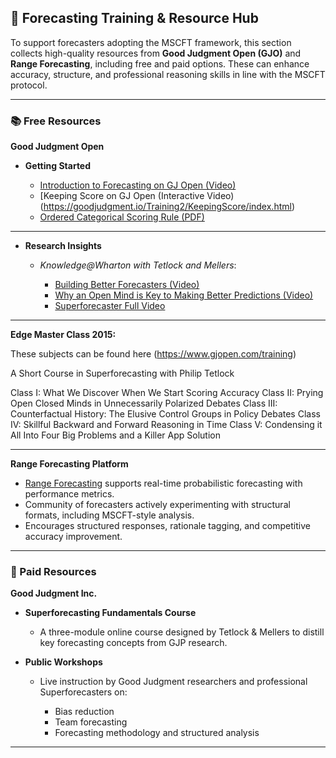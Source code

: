 ## 🧠 Forecasting Training & Resource Hub

To support forecasters adopting the MSCFT framework, 
this section collects high-quality resources from 
**Good Judgment Open (GJO)** and **Range Forecasting**, including free and paid options. 
These can enhance accuracy, structure, and professional reasoning skills in line with the MSCFT protocol.

---

### 📚 Free Resources

**Good Judgment Open**

* **Getting Started**

  * [Introduction to Forecasting on GJ Open (Video)](https://www.youtube.com/watch?v=1SpqQQDoDA4)
  * [Keeping Score on GJ Open (Interactive Video)   (https://goodjudgment.io/Training2/KeepingScore/index.html)
  * [Ordered Categorical Scoring Rule (PDF)](https://goodjudgment.io/Training2/Ordered_Categorical_Scoring_Rule.pdf)
 
 ---   

* **Research Insights**

  * *Knowledge\@Wharton with Tetlock and Mellers*:

    * [Building Better Forecasters (Video)](https://knowledge.wharton.upenn.edu/)
    * [Why an Open Mind is Key to Making Better Predictions (Video)](https://knowledge.wharton.upenn.edu/)
    * [Superforecaster Full Video](https://www.youtube.com/watch?v=2d1X3m7yeMA)

---

**Edge Master Class 2015:**


These subjects can be found here (https://www.gjopen.com/training)


A Short Course in Superforecasting with Philip Tetlock


Class I: What We Discover When We Start Scoring Accuracy
Class II: Prying Open Closed Minds in Unnecessarily Polarized Debates
Class III: Counterfactual History: The Elusive Control Groups in Policy Debates
Class IV: Skillful Backward and Forward Reasoning in Time
Class V: Condensing it All Into Four Big Problems and a Killer App Solution


---

**Range Forecasting Platform**

* [Range Forecasting](https://www.rangeforecasting.com/) supports real-time probabilistic forecasting with performance metrics.
* Community of forecasters actively experimenting with structural formats, including MSCFT-style analysis.
* Encourages structured responses, rationale tagging, and competitive accuracy improvement.

---

### 💼 Paid Resources

**Good Judgment Inc.**

* **Superforecasting Fundamentals Course**

  * A three-module online course designed by Tetlock & Mellers to distill key forecasting concepts from GJP research.

* **Public Workshops**

  * Live instruction by Good Judgment researchers and professional Superforecasters on:

    * Bias reduction
    * Team forecasting
    * Forecasting methodology and structured analysis

---

